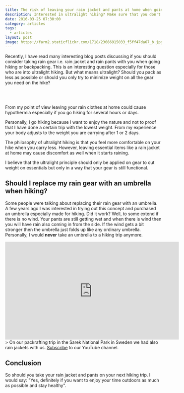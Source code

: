 ```yaml
---
title: The risk of leaving your rain jacket and pants at home when going hiking or backpacking
description: Interested in ultralight hiking? Make sure that you don't go too light.
date: 2016-03-25 07:30:00
category: articles
tags:
  - articles
layout: post
image: https://farm2.staticflickr.com/1718/23666915033_f5ff47da67_b.jpg
---
```

Recently, I have read many interesting blog posts discussing if you should consider taking rain gear i.e. rain jacket and rain pants with you when going hiking or backpacking. This is an interesting question especially for those who are into ultralight hiking. But what means ultralight? Should you pack as less as possible or should you only try to minimize weight on all the gear you need on the hike?

<amp-img src="https://farm2.staticflickr.com/1718/23666915033_f5ff47da67_b.jpg"  width="1000" height="664" layout="responsive" alt="hiking ultralight risks" ></amp-img>

<br>
<script src="//z-na.amazon-adsystem.com/widgets/onejs?MarketPlace=US&adInstanceId=cc781bfd-577f-4efb-9da6-75cb9fc7d1c2"></script>
<br>

<!--more-->

From my point of view leaving your rain clothes at home could cause hypothermia especially if you go hiking for several hours or days.

Personally, I go hiking because I want to enjoy the nature and not to proof that I have done a certain trip with the lowest weight. From my experience your body adjusts to the weight you are carrying after 1 or 2 days.

The philosophy of ultralight hiking is that you feel more comfortable on your hike when you carry less. However, leaving essential items like a rain jacket at home may cause discomfort as well when it starts raining.

I believe that the ultralight principle should only be applied on gear to cut weight on essentials but only in a way that your gear is still functional.

## Should I replace my rain gear with an umbrella when hiking?
Some people were talking about replacing their rain gear with an umbrella. A few years ago I was interested in trying out this concept and purchased an umbrella especially made for hiking. Did it work? Well, to some extend if there is no wind. Your pants are still getting wet and when there is wind then you will have rain also coming in from the side. If the wind gets a bit stronger then the umbrella just folds up like any ordinary umbrella. Personally, I would **never** take an umbrella to a hiking trip anymore.

<iframe width="560" height="315" src="https://www.youtube.com/embed/7c0tlmtpsps" frameborder="0" allowfullscreen></iframe>
> On our packrafting trip in the Sarek National Park in Sweden we had also rain jackets with us. <a href="https://www.youtube.com/channel/UCnO9Q_m9EaOCrHmmQIBVBNw?sub_confirmation=1" rel="nofollow">Subscribe</a> to our YouTube channel.

## Conclusion
So should you take your rain jacket and pants on your next hiking trip. I would say: "Yes, definitely if you want to enjoy your time outdoors as much as possible and stay healthy".
